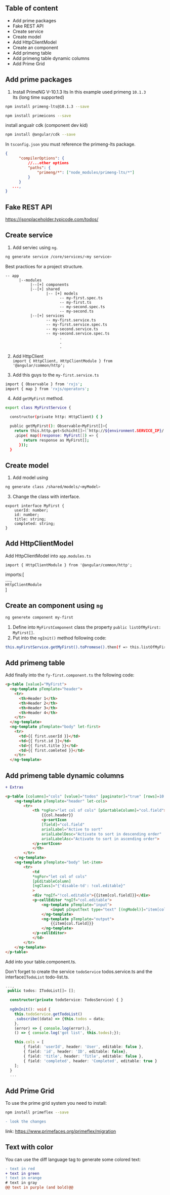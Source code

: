 ## Table of content
* Add prime packages
* Fake REST API
* Create service
* Create model
* Add HttpClientModel
* Create an component
* Add primeng table
* Add primeng table dynamic columns
* Add Prime Grid


## Add prime packages

1. Install PrimeNG V-10.1.3 lts
In this example used primeng `10.1.3`</br>
lts (long time supported) </br>
```bash
npm install primeng-lts@10.1.3 --save
```

```bash
npm install primeicons --save
```

install angualr cdk (component dev kid)
```bash
npm install @angular/cdk --save
```

In `tsconfig.json` you must reference the primeng-lts package.
```json
{ 
      "compilerOptions": {
          //...other options
          "paths": {
              "primeng/*": ["node_modules/primeng-lts/*"]
          }
      }
   ...,
}
```

## Fake REST API

https://jsonplaceholder.typicode.com/todos/

## Create service

1. Add serviec using `ng`. 
```bash
ng generate service /core/services/<my service>
```

Best practices for a project structure.
```
-- app
      |--modules
           |--[+] components
           |--[+] shared
                  |-- [+] models 
                        -- my-first.spec.ts
                        -- my-first.ts
                        -- my-second.spec.ts
                        -- my-second.ts
           |--[+] services
                  -- my-first.service.ts
                  -- my-first.service.spec.ts
                  -- my-second.service.ts
                  -- my-second.service.spec.ts
                        .
                        .
                        .
```

2. Add HttpClient </br>
`import { HttpClient, HttpClientModule } from '@angular/common/http';`

3. Add this guys to the `my-first.service.ts`

```bash
import { Observable } from 'rxjs';
import { map } from 'rxjs/operators';
```

4. Add `getMyFirst` method.

```bash
export class MyFirstService {

  constructor(private http: HttpClient) { }

  public getMyFirst(): Observable<MyFirst[]>{
    return this.http.get<Schicht[]>(`http://${environment.SERVICE_IP}/...`)
    .pipe( map((response: MyFirst[]) => {
        return response as MyFirst[];
      }));
  }
```

## Create model
1. Add model using 
```bash
ng generate class /shared/models/<myModel>
``` 
3. Change the class with interface.

```
export interface MyFirst {
    userId: number;
    id: number;
    title: string;
    completed: string;
}
```

## Add HttpClientModel

Add HttpClientModel into `app.modules.ts`

`import { HttpClientModule } from '@angular/common/http';`

imports:[</br>
....,</br>
`HttpClientModule` </br>
]

## Create an component using `ng`

```bash
ng generete component my-first
```

1. Define into `MyFirstComponent` class the property `public listOfMyFirst: MyFirst[]`.
2. Put into the `ngInit()` method following code: 
```bash
this.myFirstService.getMyFirst().toPromese().then(f => this.listOfMyFirst = s);
```

## Add primeng table

Add finally into the `fy-first.component.ts` the following code:

```html
<p-table [value]="MyFirst">
  <ng-template pTemplate="header">
    <tr>
      <th>Header 1</th>
      <th>Header 2</th>
      <th>Header 3</th>
      <th>Header 4</th>
    </tr>
  </ng-template>
  <ng-template pTemplate="body" let-first>
    <tr>
      <td>{{ first.userId }}</td>
      <td>{{ first.id }}</td>
      <td>{{ first.title }}</td>
      <td>{{ first.comleted }}</td>
    </tr>
  </ng-template>
```
## Add primeng table dynamic columns

```diff
+ Extras      
```
      
```html
<p-table [columns]="cols" [value]="todos" [paginator]="true" [rows]=10 responsiveLayout="scroll" (onEdit)="onEdit($event)">
    <ng-template pTemplate="header" let-cols>
        <tr>
            <th *ngFor="let col of cols" [pSortableColumn]="col.field">
                {{col.header}}
                <p-sortIcon 
                [field]="col.field" 
                arialLabel="Active to sort" 
                arialLabelDesc="Activate to sort in descending order" 
                arialLabelAsc="Activate to sort in ascending order">
            </p-sortIcon>
            </th>
        </tr>
    </ng-template>
    <ng-template pTemplate="body" let-item>
        <tr>
            <td 
            *ngFor="let col of cols" 
            [pEditableColumn] 
            [ngClass]="{'disable-td': !col.editable}"
            >
            <div *ngIf="!col.editable">{{item[col.field]}}</div>
            <p-cellEditor *ngIf="col.editable">
                <ng-template pTemplate="input">
                    <input pInputText type="text" [(ngModel)]="item[col.field]"/>
                </ng-template>
                <ng-template pTemplate="output">
                    {{item[col.field]}}
                </ng-template>
            </p-cellEditor>
            </td>
        </tr>
    </ng-template>
</p-table>
```

Add into your table.component.ts. 

Don't forget to create the service `todoService` todos.service.ts and the interface`ITodoList` todo-list.ts.

```typeScript
...,
 public todos: ITodoList[]= [];

  constructor(private todoService: TodosService) { }
  
  ngOnInit(): void {
    this.todoService.getTodoList()
    .subscribe((data) => {this.todos = data;
    }, 
    (error) => { console.log(error);},
    () => { console.log('got list', this.todos);});

    this.cols = [
        { field: 'userId', header: 'User', editable: false },
        { field: 'id', header: 'ID', editable: false},
        { field: 'title', header: 'Title', editable: false },
        { field: 'completed', header: 'Completed', editable: true }
    ];
  }
  ...
```


## Add Prime Grid

To use the prime grid system you need to install:

```bash
npm install primeflex --save
```


```diff
- look the changes
```

link: https://www.primefaces.org/primeflex/migration


## Text with color

You can use the diff language tag to generate some colored text:

```diff
- text in red
+ text in green
! text in orange
# text in gray
@@ text in purple (and bold)@@
```
